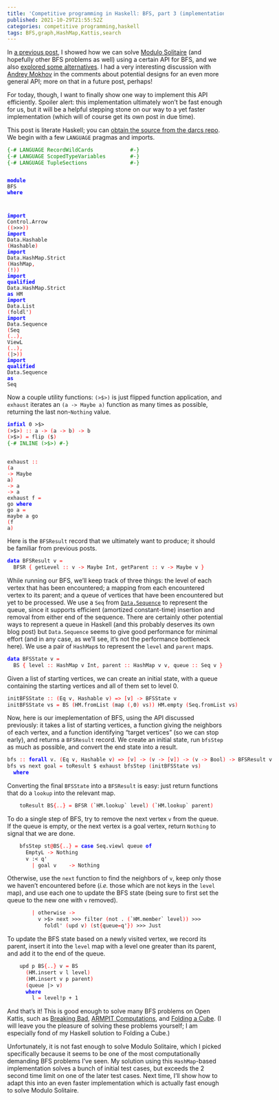 ```yaml
---
title: 'Competitive programming in Haskell: BFS, part 3 (implementation via HashMap)'
published: 2021-10-29T21:55:52Z
categories: competitive programming,haskell
tags: BFS,graph,HashMap,Kattis,search
---
```


<p>In <a href="https://byorgey.wordpress.com/2021/10/14/competitive-programming-in-haskell-bfs-part-1/">a previous post</a>, I showed how we can solve <a href="https://open.kattis.com/problems/modulosolitaire">Modulo Solitaire</a> (and hopefully other BFS problems as well) using a certain API for BFS, and we also <a href="https://byorgey.wordpress.com/2021/10/18/competitive-programming-in-haskell-bfs-part-2-alternative-apis/">explored some alternatives</a>. I had a very interesting discussion with <a href="https://blogs.ncl.ac.uk/andreymokhov/about/">Andrey Mokhov</a> in the comments about potential designs for an even more general API; more on that in a future post, perhaps!</p>
<p>For today, though, I want to finally show one way to implement this API efficiently. Spoiler alert: this implementation ultimately won’t be fast enough for us, but it will be a helpful stepping stone on our way to a yet faster implementation (which will of course get its own post in due time).</p>
<p>This post is literate Haskell; you can <a href="https://hub.darcs.net/byorgey/byorgey-wordpress/browse/comprog-hs/22-BFS-impl-HashMap.lhs">obtain the source from the darcs repo</a>. We begin with a few <code>LANGUAGE</code> pragmas and imports.</p>
<pre class="sourceCode haskell"><code class="sourceCode haskell"><span style="color: green">{-# LANGUAGE RecordWildCards            #-}</span>
<span style="color: green">{-# LANGUAGE ScopedTypeVariables        #-}</span>
<span style="color: green">{-# LANGUAGE TupleSections              #-}</span>

<span style="color: blue;font-weight: bold">module</span> <span>BFS</span> <span style="color: blue;font-weight: bold">where</span>

<span style="color: blue;font-weight: bold">import</span>           <span>Control.Arrow</span>               <span style="color: red">(</span><span style="color: red">(</span><span>&gt;&gt;&gt;</span><span style="color: red">)</span><span style="color: red">)</span>
<span style="color: blue;font-weight: bold">import</span>           <span>Data.Hashable</span>               <span style="color: red">(</span><span>Hashable</span><span style="color: red">)</span>
<span style="color: blue;font-weight: bold">import</span>           <span>Data.HashMap.Strict</span>         <span style="color: red">(</span><span>HashMap</span><span style="color: red">,</span> <span style="color: red">(</span><span>!</span><span style="color: red">)</span><span style="color: red">)</span>
<span style="color: blue;font-weight: bold">import</span> <span style="color: blue;font-weight: bold">qualified</span> <span>Data.HashMap.Strict</span>         <span style="color: blue;font-weight: bold">as</span> <span>HM</span>
<span style="color: blue;font-weight: bold">import</span>           <span>Data.List</span>                   <span style="color: red">(</span><span>foldl'</span><span style="color: red">)</span>
<span style="color: blue;font-weight: bold">import</span>           <span>Data.Sequence</span>               <span style="color: red">(</span><span>Seq</span> <span style="color: red">(</span><span style="color: red">..</span><span style="color: red">)</span><span style="color: red">,</span> <span>ViewL</span> <span style="color: red">(</span><span style="color: red">..</span><span style="color: red">)</span><span style="color: red">,</span> <span style="color: red">(</span><span>|&gt;</span><span style="color: red">)</span><span style="color: red">)</span>
<span style="color: blue;font-weight: bold">import</span> <span style="color: blue;font-weight: bold">qualified</span> <span>Data.Sequence</span>               <span style="color: blue;font-weight: bold">as</span> <span>Seq</span></code></pre>
<p>Now a couple utility functions: <code>(&gt;$&gt;)</code> is just flipped function application, and <code>exhaust</code> iterates an <code>(a -&gt; Maybe a)</code> function as many times as possible, returning the last non-<code>Nothing</code> value.</p>
<pre class="sourceCode haskell"><code class="sourceCode haskell"><span style="color: blue;font-weight: bold">infixl</span> <span class="hs-num">0</span> <span>&gt;$&gt;</span>
<span style="color: red">(</span><span>&gt;$&gt;</span><span style="color: red">)</span> <span style="color: red">::</span> <span>a</span> <span style="color: red">-&gt;</span> <span style="color: red">(</span><span>a</span> <span style="color: red">-&gt;</span> <span>b</span><span style="color: red">)</span> <span style="color: red">-&gt;</span> <span>b</span>
<span style="color: red">(</span><span>&gt;$&gt;</span><span style="color: red">)</span> <span style="color: red">=</span> <span>flip</span> <span style="color: red">(</span><span>$</span><span style="color: red">)</span>
<span style="color: green">{-# INLINE (&gt;$&gt;) #-}</span>

<span>exhaust</span> <span style="color: red">::</span> <span style="color: red">(</span><span>a</span> <span style="color: red">-&gt;</span> <span>Maybe</span> <span>a</span><span style="color: red">)</span> <span style="color: red">-&gt;</span> <span>a</span> <span style="color: red">-&gt;</span> <span>a</span>
<span>exhaust</span> <span>f</span> <span style="color: red">=</span> <span>go</span>
  <span style="color: blue;font-weight: bold">where</span>
    <span>go</span> <span>a</span> <span style="color: red">=</span> <span>maybe</span> <span>a</span> <span>go</span> <span style="color: red">(</span><span>f</span> <span>a</span><span style="color: red">)</span></code></pre>
<p>Here is the <code>BFSResult</code> record that we ultimately want to produce; it should be familiar from previous posts.</p>
<pre class="sourceCode haskell"><code class="sourceCode haskell"><span style="color: blue;font-weight: bold">data</span> <span>BFSResult</span> <span>v</span> <span style="color: red">=</span>
  <span>BFSR</span> <span style="color: red">{</span> <span>getLevel</span> <span style="color: red">::</span> <span>v</span> <span style="color: red">-&gt;</span> <span>Maybe</span> <span>Int</span><span style="color: red">,</span> <span>getParent</span> <span style="color: red">::</span> <span>v</span> <span style="color: red">-&gt;</span> <span>Maybe</span> <span>v</span> <span style="color: red">}</span></code></pre>
<p>While running our BFS, we’ll keep track of three things: the level of each vertex that has been encountered; a mapping from each encountered vertex to its parent; and a queue of vertices that have been encountered but yet to be processed. We use a <code>Seq</code> from <a href="https://hackage.haskell.org/package/containers-0.6.5.1/docs/Data-Sequence.html"><code>Data.Sequence</code></a> to represent the queue, since it supports efficient (amortized constant-time) insertion and removal from either end of the sequence. There are certainly other potential ways to represent a queue in Haskell (and this probably deserves its own blog post) but <code>Data.Sequence</code> seems to give good performance for minimal effort (and in any case, as we’ll see, it’s not the performance bottleneck here). We use a pair of <code>HashMap</code>s to represent the <code>level</code> and <code>parent</code> maps.</p>
<pre class="sourceCode haskell"><code class="sourceCode haskell"><span style="color: blue;font-weight: bold">data</span> <span>BFSState</span> <span>v</span> <span style="color: red">=</span>
  <span>BS</span> <span style="color: red">{</span> <span>level</span> <span style="color: red">::</span> <span>HashMap</span> <span>v</span> <span>Int</span><span style="color: red">,</span> <span>parent</span> <span style="color: red">::</span> <span>HashMap</span> <span>v</span> <span>v</span><span style="color: red">,</span> <span>queue</span> <span style="color: red">::</span> <span>Seq</span> <span>v</span> <span style="color: red">}</span></code></pre>
<p>Given a list of starting vertices, we can create an initial state, with a queue containing the starting vertices and all of them set to level 0.</p>
<pre class="sourceCode haskell"><code class="sourceCode haskell"><span>initBFSState</span> <span style="color: red">::</span> <span style="color: red">(</span><span>Eq</span> <span>v</span><span style="color: red">,</span> <span>Hashable</span> <span>v</span><span style="color: red">)</span> <span style="color: red">=&gt;</span> <span style="color: red">[</span><span>v</span><span style="color: red">]</span> <span style="color: red">-&gt;</span> <span>BFSState</span> <span>v</span>
<span>initBFSState</span> <span>vs</span> <span style="color: red">=</span> <span>BS</span> <span style="color: red">(</span><span>HM.fromList</span> <span style="color: red">(</span><span>map</span> <span style="color: red">(</span><span style="color: red">,</span><span class="hs-num">0</span><span style="color: red">)</span> <span>vs</span><span style="color: red">)</span><span style="color: red">)</span> <span>HM.empty</span> <span style="color: red">(</span><span>Seq.fromList</span> <span>vs</span><span style="color: red">)</span></code></pre>
<p>Now, here is our imeplementation of BFS, using the API discussed previously: it takes a list of starting vertices, a function giving the neighbors of each vertex, and a function identifying “target vertices” (so we can stop early), and returns a <code>BFSResult</code> record. We create an initial state, run <code>bfsStep</code> as much as possible, and convert the end state into a result.</p>
<pre class="sourceCode haskell"><code class="sourceCode haskell"><span>bfs</span> <span style="color: red">::</span> <span style="color: blue;font-weight: bold">forall</span> <span>v</span><span>.</span> <span style="color: red">(</span><span>Eq</span> <span>v</span><span style="color: red">,</span> <span>Hashable</span> <span>v</span><span style="color: red">)</span> <span style="color: red">=&gt;</span> <span style="color: red">[</span><span>v</span><span style="color: red">]</span> <span style="color: red">-&gt;</span> <span style="color: red">(</span><span>v</span> <span style="color: red">-&gt;</span> <span style="color: red">[</span><span>v</span><span style="color: red">]</span><span style="color: red">)</span> <span style="color: red">-&gt;</span> <span style="color: red">(</span><span>v</span> <span style="color: red">-&gt;</span> <span>Bool</span><span style="color: red">)</span> <span style="color: red">-&gt;</span> <span>BFSResult</span> <span>v</span>
<span>bfs</span> <span>vs</span> <span>next</span> <span>goal</span> <span style="color: red">=</span> <span>toResult</span> <span>$</span> <span>exhaust</span> <span>bfsStep</span> <span style="color: red">(</span><span>initBFSState</span> <span>vs</span><span style="color: red">)</span>
  <span style="color: blue;font-weight: bold">where</span></code></pre>
<p>Converting the final <code>BFSState</code> into a <code>BFSResult</code> is easy: just return functions that do a <code>lookup</code> into the relevant map.</p>
<pre class="sourceCode haskell"><code class="sourceCode haskell">    <span>toResult</span> <span>BS</span><span style="color: red">{</span><span style="color: red">..</span><span style="color: red">}</span> <span style="color: red">=</span> <span>BFSR</span> <span style="color: red">(</span><span>`HM.lookup`</span> <span>level</span><span style="color: red">)</span> <span style="color: red">(</span><span>`HM.lookup`</span> <span>parent</span><span style="color: red">)</span></code></pre>
<p>To do a single step of BFS, try to remove the next vertex <code>v</code> from the queue. If the queue is empty, or the next vertex is a goal vertex, return <code>Nothing</code> to signal that we are done.</p>
<pre class="sourceCode haskell"><code class="sourceCode haskell">    <span>bfsStep</span> <span>st</span><span style="color: red">@</span><span>BS</span><span style="color: red">{</span><span style="color: red">..</span><span style="color: red">}</span> <span style="color: red">=</span> <span style="color: blue;font-weight: bold">case</span> <span>Seq.viewl</span> <span>queue</span> <span style="color: blue;font-weight: bold">of</span>
      <span>EmptyL</span> <span style="color: red">-&gt;</span> <span>Nothing</span>
      <span>v</span> <span>:&lt;</span> <span>q'</span>
        <span style="color: red">|</span> <span>goal</span> <span>v</span>    <span style="color: red">-&gt;</span> <span>Nothing</span></code></pre>
<p>Otherwise, use the <code>next</code> function to find the neighbors of <code>v</code>, keep only those we haven’t encountered before (<em>i.e.</em> those which are not keys in the <code>level</code> map), and use each one to update the BFS state (being sure to first set the queue to the new one with <code>v</code> removed).</p>
<pre class="sourceCode haskell"><code class="sourceCode haskell">        <span style="color: red">|</span> <span>otherwise</span> <span style="color: red">-&gt;</span>
          <span>v</span> <span>&gt;$&gt;</span> <span>next</span> <span>&gt;&gt;&gt;</span> <span>filter</span> <span style="color: red">(</span><span>not</span> <span>.</span> <span style="color: red">(</span><span>`HM.member`</span> <span>level</span><span style="color: red">)</span><span style="color: red">)</span> <span>&gt;&gt;&gt;</span>
            <span>foldl'</span> <span style="color: red">(</span><span>upd</span> <span>v</span><span style="color: red">)</span> <span style="color: red">(</span><span>st</span><span style="color: red">{</span><span>queue</span><span style="color: red">=</span><span>q'</span><span style="color: red">}</span><span style="color: red">)</span> <span>&gt;&gt;&gt;</span> <span>Just</span></code></pre>
<p>To update the BFS state based on a newly visited vertex, we record its parent, insert it into the <code>level</code> map with a level one greater than its parent, and add it to the end of the queue.</p>
<pre class="sourceCode haskell"><code class="sourceCode haskell">    <span>upd</span> <span>p</span> <span>BS</span><span style="color: red">{</span><span style="color: red">..</span><span style="color: red">}</span> <span>v</span> <span style="color: red">=</span> <span>BS</span>
      <span style="color: red">(</span><span>HM.insert</span> <span>v</span> <span>l</span> <span>level</span><span style="color: red">)</span>
      <span style="color: red">(</span><span>HM.insert</span> <span>v</span> <span>p</span> <span>parent</span><span style="color: red">)</span>
      <span style="color: red">(</span><span>queue</span> <span>|&gt;</span> <span>v</span><span style="color: red">)</span>
      <span style="color: blue;font-weight: bold">where</span>
        <span>l</span> <span style="color: red">=</span> <span>level</span><span>!</span><span>p</span> <span>+</span> <span class="hs-num">1</span></code></pre>
<p>And that’s it! This is good enough to solve many BFS problems on Open Kattis, such as <a href="https://open.kattis.com/problems/breakingbad">Breaking Bad</a>, <a href="https://open.kattis.com/problems/armpitcomputations">ARMPIT Computations</a>, and <a href="https://open.kattis.com/problems/foldingacube">Folding a Cube</a>. (I will leave you the pleasure of solving these problems yourself; I am especially fond of my Haskell solution to Folding a Cube.)</p>
<p>Unfortunately, it is not fast enough to solve Modulo Solitaire, which I picked specifically because it seems to be one of the most computationally demanding BFS problems I’ve seen. My solution using this <code>HashMap</code>-based implementation solves a bunch of initial test cases, but exceeds the 2 second time limit on one of the later test cases. Next time, I’ll show how to adapt this into an even faster implementation which is actually fast enough to solve Modulo Solitaire.</p>

